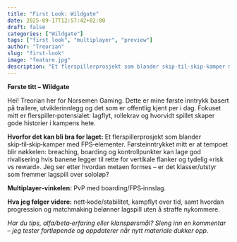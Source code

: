```yaml
---
title: "First Look: Wildgate"
date: 2025-09-17T12:57:42+02:00
draft: false
categories: ["Wildgate"]
tags: ["first look", "multiplayer", "preview"]
author: "Treorian"
slug: "first-look"
image: "feature.jpg"
description: "Et flerspillerprosjekt som blander skip‑til‑skip‑kamper med FPS‑elementer. Førsteinntrykket mitt er at tempoet blir nøkkelen: breaching, boarding og kontrollpunkter kan lage god rivalisering hvis banene legger til rette for vertikale flanker og tydelig «risk vs reward». Jeg ser etter hvordan metaen formes – er det klasser/utstyr som fremmer lagspill over sololøp?"
---
```


**Første titt – Wildgate**

Hei! Treorian her for Norsemen Gaming. Dette er mine første inntrykk basert på trailere, utviklerinnlegg og det som er offentlig kjent per i dag. Fokuset mitt er flerspiller‑potensialet: lagflyt, rollekrav og hvorvidt spillet skaper gode historier i kampens hete.

**Hvorfor det kan bli bra for laget:** Et flerspillerprosjekt som blander skip‑til‑skip‑kamper med FPS‑elementer. Førsteinntrykket mitt er at tempoet blir nøkkelen: breaching, boarding og kontrollpunkter kan lage god rivalisering hvis banene legger til rette for vertikale flanker og tydelig «risk vs reward». Jeg ser etter hvordan metaen formes – er det klasser/utstyr som fremmer lagspill over sololøp?

**Multiplayer‑vinkelen:** PvP med boarding/FPS‑innslag.

**Hva jeg følger videre:** nett‑kode/stabilitet, kampflyt over tid, samt hvordan progression og matchmaking belønner lagspill uten å straffe nykommere.

_Har du tips, alfa/beta‑erfaring eller klanspørsmål? Sleng inn en kommentar – jeg tester fortløpende og oppdaterer når nytt materiale dukker opp._
